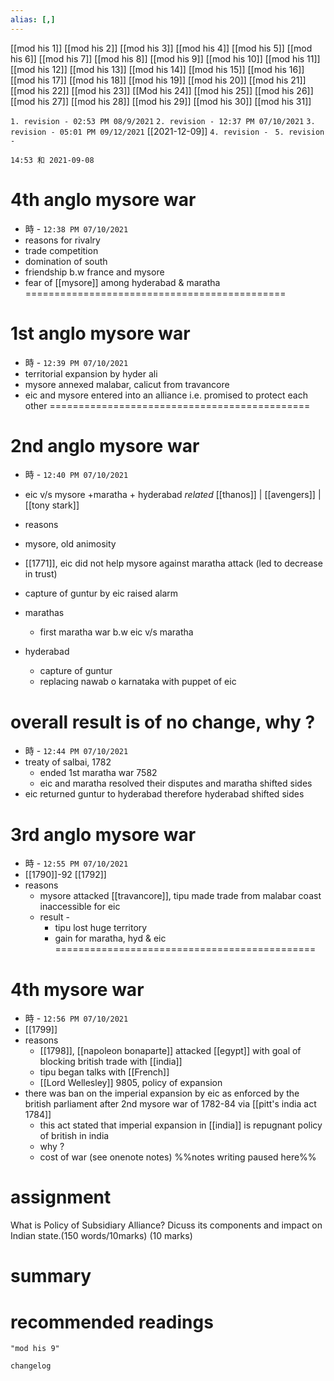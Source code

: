 ```yaml
---
alias: [,]
---
```

[[mod his 1]] [[mod his 2]] [[mod his 3]] [[mod his 4]] [[mod his 5]] [[mod his 6]] [[mod his 7]] [[mod his 8]] [[mod his 9]] [[mod his 10]]
[[mod his 11]] [[mod his 12]] [[mod his 13]] [[mod his 14]] [[mod his 15]] [[mod his 16]] [[mod his 17]]  [[mod his 18]] [[mod his 19]] [[mod his 20]]
[[mod his 21]] [[mod his 22]] [[mod his 23]] [[Mod his 24]] [[mod his 25]] [[mod his 26]] [[mod his 27]] [[mod his 28]] [[mod his 29]] [[mod his 30]] [[mod his 31]]

`1. revision - 02:53 PM 08/9/2021`
`2. revision - 12:37 PM 07/10/2021`
`3. revision - 05:01 PM 09/12/2021` [[2021-12-09]]
`4. revision - `
`5. revision - `
		
`14:53 和 2021-09-08`

# 4th anglo mysore war
- 時 - `12:38 PM 07/10/2021`
- reasons for rivalry
- trade competition
- domination of south
- friendship b.w france and mysore
- fear of [[mysore]] among hyderabad & maratha
=============================================
# 1st anglo mysore war
- 時 - `12:39 PM 07/10/2021`
- territorial expansion by hyder ali
- mysore annexed malabar, calicut from travancore
- eic and mysore entered into an alliance i.e. promised to protect each other
=============================================
# 2nd anglo mysore war
- 時 - `12:40 PM 07/10/2021`
- eic v/s mysore +maratha + hyderabad _related_ [[thanos]] | [[avengers]] | [[tony stark]]
- reasons
- mysore, old animosity
- [[1771]], eic did not help mysore against maratha attack (led to decrease in trust)
- capture of guntur by eic raised alarm

- marathas
	- first maratha war b.w eic v/s maratha

- hyderabad
	- capture of guntur
	- replacing nawab o karnataka with puppet of eic
# overall result is of no change, why ?
- 時 - `12:44 PM 07/10/2021`
- treaty of salbai, 1782
	- ended 1st maratha war 7582
	- eic and maratha resolved their disputes and maratha shifted sides
- eic returned guntur to hyderabad therefore hyderabad shifted sides
# 3rd anglo mysore war
- 時 - `12:55 PM 07/10/2021`
- [[1790]]-92 [[1792]]
- reasons
	- mysore attacked [[travancore]], tipu made trade from malabar coast inaccessible for eic
	- result - 
		- tipu lost huge territory
		- gain for maratha, hyd & eic
=============================================
# 4th mysore war
- 時 - `12:56 PM 07/10/2021`
- [[1799]]
- reasons
	- [[1798]], [[napoleon bonaparte]] attacked [[egypt]] with goal of blocking british trade with [[india]]
	- tipu began talks with [[French]]
	- [[Lord Wellesley]] 9805, policy of expansion
- there was ban on the imperial expansion by eic as enforced by the british parliament after 2nd mysore war of 1782-84 via [[pitt's india act 1784]]
	- this act stated that imperial expansion in [[india]] is repugnant policy of british in india
	- why ?
	- cost of war (see onenote notes)  %%notes writing paused here%%


# assignment
What is Policy of Subsidiary Alliance? Dicuss its components and impact on Indian state.(150 words/10marks)
(10 marks)

# summary	

# recommended readings
```query
"mod his 9"
```

```plain
changelog

```